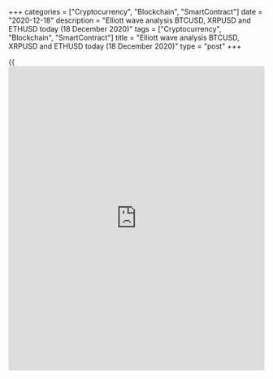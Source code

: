 +++
categories = ["Cryptocurrency", "Blockchain", "SmartContract"]
date = "2020-12-18"
description = "Elliott wave analysis BTCUSD, XRPUSD and ETHUSD today (18 December 2020)"
tags = ["Cryptocurrency", "Blockchain", "SmartContract"]
title = "Elliott wave analysis BTCUSD, XRPUSD and ETHUSD today (18 December 2020)"
type = "post"
+++

{{<iframe id="large-banner" src="https://www.bounty.group/#slide=1.0" width="100%" height="600" scrolling="no" style="border: 0px solid rgb(216, 221, 230); border-radius: 3px;">}}

2020-12-18

2020-12-18

Short-term forecast for BTCUSD, XRPUSD and ETHUSD 18.12.2020Roman Onegin

I welcome my readers!

I have prepared a short-term cryptocurrency forecast based on Elliott
wave analysis of Bitcoin, Ripple, and Ethereum. I suggest entry signals
to trade each cryptocurrency.

BTC, XRP, and ETH have completed forming horizontal corrective waves.
There are now forming bullish impulses. Let us explore each
[cryptocurrency price](https://www.playgroundfx.com/blog/cryptocurrency-price/) chart in more detail.

The article covers the following subjects:

## Elliott wave Bitcoin analysis

The BTCUSD finished forming the sideways corrective wave [4] that is a
double three composed of three sub-waves (w)-(x)-(y). Next, the price
started forming the bullish impulse [5]. The third wave is now
developing in impulse [5]. The price should be running up to a level of
24320.00. Next, the market could go down a little in the corrective wave
(4).

### Trading plan for [BTCUSD][1] today:

Buy 22876.00 TP 24320.00

* * *

## Elliott wave Ripple analysis

The XRPUSD market is forming the upward impulse wave C, where the fourth
wave has recently completed. Correction [4] is a flat, where the sub-
waves (a) and (b) are zigzags, wave (c) is an ending diagonal. The
market is rising in the final impulse wave [5]. The Ripple price should
be moving up above the high made by wave (b) that level 0.675.

### Trading plan for **[XRPUSD][2]** today:

Buy 0.581, TP 0.675

* * *

## Elliott wave Ethereum analysis

The ETHUSD is forming a bullish impulse, with the horizontal corrective
wave [4] inside, completed as a contracting triangle. There is now
developing impulse wave [5] that should conclude the entire bullish
trend. The sub-waves (1) and (2) have completed, and the impulse wave
(3) is still forming. Wave (3) should end at a level of 703.60. After
the market reaches this level, it could go down in the corrective wave
(4), as it is outlined in the chart.

### Trading plan for  **[ETHUSD][3] **today:

Buy 641.55, TP 703.60

* * *

P.S. Did you like my article? Share it in social networks: it will be
the best “thank you" :)

Ask me questions and comment below. I’ll be glad to answer your
questions and give necessary explanations.

 **Useful links:**

  * I recommend trying to trade with a reliable broker [here][4]. The system allows you to trade by yourself or copy successful traders from all across the globe.
  * Use my promo-code BLOG for getting deposit bonus 50% on LiteForex platform. Just enter this code in the appropriate field while [depositing][5] your trading account.
  * Telegram chat for traders: <t.me/liteforexengchat>. We are sharing the signals and trading experience
  * Telegram channel with high-quality analytics, Forex reviews, training articles, and other useful things for traders <t.me/liteforex>



The content of this article reflects the author’s opinion and does not
necessarily reflect the official position of LiteForex. The material
published on this page is provided for informational purposes only and
should not be considered as the provision of investment advice for the
purposes of Directive 2004/39/EC.

Rate this article:

{{value}}

( {{count}} {{title}} )

   1. my.liteforex.com/trading/chart?symbol=BTCUSD
   2. my.liteforex.com/trading/chart?symbol=XRPUSD
   3. my.liteforex.com/trading/chart?symbol=ETHUSD
   4. my.liteforex.com/?category=analysts-opinions&slug=short-term-forecast-for-[BTC](https://www.playgroundfx.com/blog/who-is-the-creator-of-bitcoin/)usd-xrpusd-and-ethusd-18122020&openPopup=%2Fregistration%2Fpopup&utm_source=blog&utm_medium=article&utm_campaign=bonus
   5. my.liteforex.com/deposit/?category=analysts-opinions&slug=short-term-forecast-for-[BTC](https://www.playgroundfx.com/blog/who-is-the-creator-of-bitcoin/)usd-xrpusd-and-ethusd-18122020&promo_code=BLOG&utm_source=blog&utm_medium=article&utm_campaign=bonus